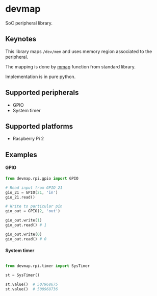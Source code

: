 # devmap
SoC peripheral library.

## Keynotes ##

This library maps `/dev/mem` and uses memory region associated to the peripheral.

The mapping is done by [mmap](https://docs.python.org/2/library/mmap.html) function from standard library.

Implementation is in pure python.

## Supported peripherals ##

* GPIO
* System timer

## Supported platforms ##

* Raspberry Pi 2

## Examples ##

#### GPIO ####

```python
from devmap.rpi.gpio import GPIO

# Read input from GPIO 21
gio_21 = GPIO(21, 'in')
gio_21.read()

# Write to particular pin
gio_out = GPIO(2, 'out')

gio_out.write(1)
gio_out.read() # 1

gio_out.write(0)
gio_out.read() # 0
```

#### System timer ####

```python

from devmap.rpi.timer import SysTimer

st = SysTimer()

st.value()  # 507968675
st.value()  # 508968736
```
